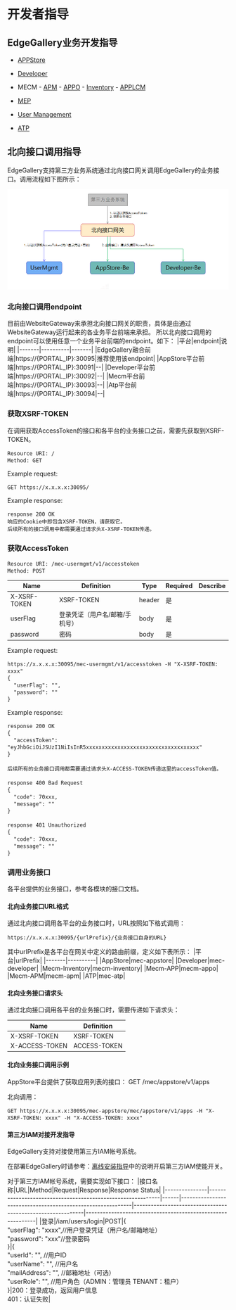 开发者指导
=================

## EdgeGallery业务开发指导

- [APPStore](../Projects/APPSTORE/AppStore_Contribution.md)

- [Developer](../Projects/Developer/Developer_Contribution.md)

- MECM
        - [APM](../Projects/MECM/MECM_Apm_Contribution.md)
        - [APPO](../Projects/MECM/MECM_Appo_Contribution.md)
        - [Inventory](../Projects/MECM/MECM_Inventory_Contribution.md)
        - [APPLCM](../Projects/MECM/MECM_LCM_controller_Contribution.md)

- [MEP](../Projects/MEP/MEP_Contribution.md)

- [User Management](../Projects/User%20Management/User_Contribution.md)

- [ATP](../Projects/ATP/ATP_Contribution.md)


## 北向接口调用指导

EdgeGallery支持第三方业务系统通过北向接口网关调用EdgeGallery的业务接口。调用流程如下图所示：

![北向接口调用流程](../uploads/images/2021/common/northapi-arch.png)

### 北向接口调用endpoint
目前由WebsiteGateway来承担北向接口网关的职责，具体是由通过WebsiteGateway运行起来的各业务平台前端来承担。
所以北向接口调用的endpoint可以使用任意一个业务平台前端的endpoint。如下：
|平台|endpoint|说明|
|-------|----------|-------|
|EdgeGallery融合前端|https://{PORTAL_IP}:30095|推荐使用该endpoint|
|AppStore平台前端|https://{PORTAL_IP}:30091|--|
|Developer平台前端|https://{PORTAL_IP}:30092|--|
|Mecm平台前端|https://{PORTAL_IP}:30093|--|
|Atp平台前端|https://{PORTAL_IP}:30094|--|


### 获取XSRF-TOKEN
在调用获取AccessToken的接口和各平台的业务接口之前，需要先获取到XSRF-TOKEN。

```
Resource URI: /
Method: GET
```

Example request:

```
GET https://x.x.x.x:30095/
```
Example response:

```
response 200 OK
响应的Cookie中即包含XSRF-TOKEN，请获取它。
后续所有的接口调用中都需要通过请求头X-XSRF-TOKEN传递。
```

### 获取AccessToken

```
Resource URI: /mec-usermgmt/v1/accesstoken
Method: POST
```
|Name|Definition|Type|Required|Describe|
|-------|----------|-------|---------|---------|
|X-XSRF-TOKEN|XSRF-TOKEN|header|是||
|userFlag|登录凭证（用户名/邮箱/手机号）|body|是||
|password|密码|body|是||

Example request:

```
https://x.x.x.x:30095/mec-usermgmt/v1/accesstoken -H "X-XSRF-TOKEN: xxxx"
{
  "userFlag": "",
  "password": ""
}

```
Example response:

```
response 200 OK
{
  "accessToken": "eyJhbGciOiJSUzI1NiIsInR5xxxxxxxxxxxxxxxxxxxxxxxxxxxxxxxxxxxx"
}

后续所有的业务接口调用都需要通过请求头X-ACCESS-TOKEN传递这里的accessToken值。

response 400 Bad Request
{
  "code": 70xxx,
  "message": ""
}

response 401 Unauthorized
{
  "code": 70xxx,
  "message": ""
}
```

### 调用业务接口

各平台提供的业务接口，参考各模块的接口文档。

#### 北向业务接口URL格式

通过北向接口调用各平台的业务接口时，URL按照如下格式调用：

```
https://x.x.x.x:30095/{urlPrefix}/{业务接口自身的URL}
```
其中urlPrefix是各平台在网关中定义的路由前缀，定义如下表所示：
|平台|urlPrefix|
|-------|----------|
|AppStore|mec-appstore|
|Developer|mec-developer|
|Mecm-Inventory|mecm-inventory|
|Mecm-APP|mecm-appo|
|Mecm-APM|mecm-apm|
|ATP|mec-atp|

#### 北向业务接口请求头

通过北向接口调用各平台的业务接口时，需要传递如下请求头：

|Name|Definition|
|-------|----------|
|X-XSRF-TOKEN|XSRF-TOKEN|
|X-ACCESS-TOKEN|ACCESS-TOKEN|


#### 北向业务接口调用示例

AppStore平台提供了获取应用列表的接口：
GET /mec/appstore/v1/apps

北向调用：

```
GET https://x.x.x.x:30095/mec-appstore/mec/appstore/v1/apps -H "X-XSRF-TOKEN: xxxx" -H "X-ACCESS-TOKEN: xxxx"
```

#### 第三方IAM对接开发指导

EdgeGallery支持对接使用第三方IAM帐号系统。

在部署EdgeGallery时请参考：[离线安装指导](https://gitee.com/edgegallery/installer/tree/master/ansible_install)中的说明开启第三方IAM使能开关。

对于第三方IAM帐号系统，需要实现如下接口：
|接口名称|URL|Method|Request|Response|Response Status|
|---------------|------------------------------------------------------------|------|------------------------------------------------------------|------------------------------------------------------------|------------------------------------------------------------|
|登录|/iam/users/login|POST|{<br>  "userFlag": "xxxx",//用户登录凭证（用户名/邮箱地址）<br>  "password": "xxx"//登录密码<br>}|{<br>  "userId": "",     //用户ID<br>  "userName": "",   //用户名<br>  "mailAddress": "",  //邮箱地址（可选）<br>  "userRole": "",  //用户角色（ADMIN：管理员 TENANT：租户）<br>}|200：登录成功，返回用户信息<br>401：认证失败|

